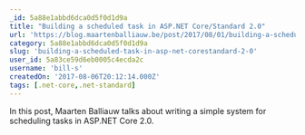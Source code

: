 ```yaml
---
_id: 5a88e1abbd6dca0d5f0d1d9a
title: "Building a scheduled task in ASP.NET Core/Standard 2.0"
url: 'https://blog.maartenballiauw.be/post/2017/08/01/building-a-scheduled-cache-updater-in-aspnet-core-2.html'
category: 5a88e1abbd6dca0d5f0d1d9a
slug: 'building-a-scheduled-task-in-asp-net-corestandard-2-0'
user_id: 5a83ce59d6eb0005c4ecda2c
username: 'bill-s'
createdOn: '2017-08-06T20:12:14.000Z'
tags: [.net-core,.net-standard]
---
```


In this post, Maarten Balliauw talks about writing a simple system for scheduling tasks in ASP.NET Core 2.0.
